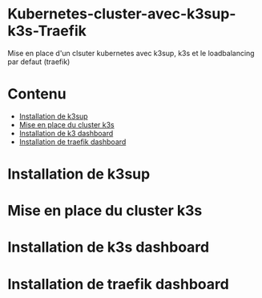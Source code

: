 # Kubernetes-cluster-avec-k3sup-k3s-Traefik
Mise en place d'un clsuter kubernetes avec k3sup, k3s et le loadbalancing par defaut (traefik)

# Contenu
<ul id="menu">
  <li><a href="[#Installation de k3sup-](https://github.com/fidzongo/Kubernetes-cluster-avec-k3sup-k3s-Traefik/tree/main#installation-de-k3sup)" title="Installation de k3sup">Installation de k3sup</a></li>
  <li><a href="[aller à la page 2](https://github.com/fidzongo/Kubernetes-cluster-avec-k3sup-k3s-Traefik/edit/main/README.md#mise-en-place-du-cluster-k3s)" title="Mise en place du cluster k3s">Mise en place du cluster k3s</a></li>
  <li><a href="[aller à la page 3](https://github.com/fidzongo/Kubernetes-cluster-avec-k3sup-k3s-Traefik/edit/main/README.md#installation-de-k3s-dashboard)" title="Installation de k3s dashboard">Installation de k3 dashboard</a></li>
  <li><a href="[...](https://github.com/fidzongo/Kubernetes-cluster-avec-k3sup-k3s-Traefik/edit/main/README.md#installation-de-traefik-dashboard)" title="Installation de traefik dashboard">Installation de traefik dashboard</a></li>
</ul>

# Installation de k3sup

# Mise en place du cluster k3s

# Installation de k3s dashboard

# Installation de traefik dashboard
